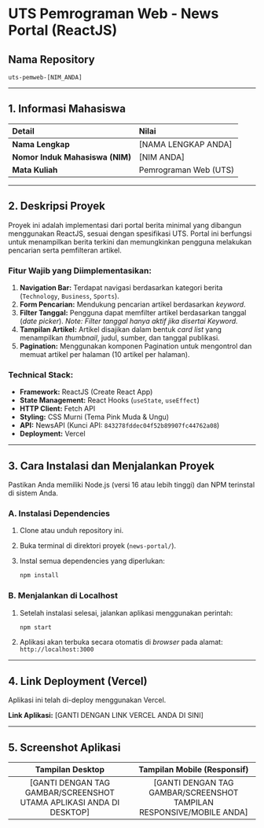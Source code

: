 # UTS Pemrograman Web - News Portal (ReactJS)

## Nama Repository

`uts-pemweb-[NIM_ANDA]`

---

## 1. Informasi Mahasiswa

| Detail | Nilai |
| :--- | :--- |
| **Nama Lengkap** | [NAMA LENGKAP ANDA] |
| **Nomor Induk Mahasiswa (NIM)** | [NIM ANDA] |
| **Mata Kuliah** | Pemrograman Web (UTS) |

---

## 2. Deskripsi Proyek

Proyek ini adalah implementasi dari portal berita minimal yang dibangun menggunakan ReactJS, sesuai dengan spesifikasi UTS. Portal ini berfungsi untuk menampilkan berita terkini dan memungkinkan pengguna melakukan pencarian serta pemfilteran artikel.

### Fitur Wajib yang Diimplementasikan:

1.  **Navigation Bar:** Terdapat navigasi berdasarkan kategori berita (`Technology`, `Business`, `Sports`).
2.  **Form Pencarian:** Mendukung pencarian artikel berdasarkan *keyword*.
3.  **Filter Tanggal:** Pengguna dapat memfilter artikel berdasarkan tanggal (*date picker*). *Note: Filter tanggal hanya aktif jika disertai Keyword.*
4.  **Tampilan Artikel:** Artikel disajikan dalam bentuk *card list* yang menampilkan *thumbnail*, judul, sumber, dan tanggal publikasi.
5.  **Pagination:** Menggunakan komponen Pagination untuk mengontrol dan memuat artikel per halaman (10 artikel per halaman).

### Technical Stack:

* **Framework:** ReactJS (Create React App)
* **State Management:** React Hooks (`useState`, `useEffect`)
* **HTTP Client:** Fetch API
* **Styling:** CSS Murni (Tema Pink Muda & Ungu)
* **API:** NewsAPI (Kunci API: `843278fddec04f52b89907fc44762a08`)
* **Deployment:** Vercel

---

## 3. Cara Instalasi dan Menjalankan Proyek

Pastikan Anda memiliki Node.js (versi 16 atau lebih tinggi) dan NPM terinstal di sistem Anda.

### A. Instalasi Dependencies

1.  Clone atau unduh repository ini.
2.  Buka terminal di direktori proyek (`news-portal/`).
3.  Instal semua dependencies yang diperlukan:

    ```bash
    npm install
    ```

### B. Menjalankan di Localhost

1.  Setelah instalasi selesai, jalankan aplikasi menggunakan perintah:

    ```bash
    npm start
    ```
2.  Aplikasi akan terbuka secara otomatis di *browser* pada alamat: `http://localhost:3000`

---

## 4. Link Deployment (Vercel)

Aplikasi ini telah di-deploy menggunakan Vercel.

**Link Aplikasi:** [GANTI DENGAN LINK VERCEL ANDA DI SINI]

---

## 5. Screenshot Aplikasi

| Tampilan Desktop | Tampilan Mobile (Responsif) |
| :---: | :---: |
| [GANTI DENGAN TAG GAMBAR/SCREENSHOT UTAMA APLIKASI ANDA DI DESKTOP] | [GANTI DENGAN TAG GAMBAR/SCREENSHOT TAMPILAN RESPONSIVE/MOBILE ANDA] |
